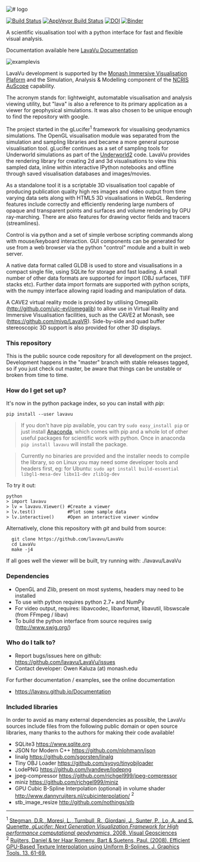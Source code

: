 ![# logo](http://owen.kaluza.id.au/Slides/2017-08-15/LavaVu.png)

[![Build Status](https://travis-ci.org/lavavu/LavaVu.svg?branch=master)](https://travis-ci.org/lavavu/LavaVu)
[![AppVeyor Build Status](https://ci.appveyor.com/api/projects/status/uyhh4a1t7wx42q4j?svg=true)](https://ci.appveyor.com/project/OKaluza/lavavu)
[![DOI](https://zenodo.org/badge/45163055.svg)](https://zenodo.org/badge/latestdoi/45163055)
[![Binder](https://mybinder.org/badge_logo.svg)](https://mybinder.org/v2/gh/lavavu/LavaVu/1.4.5?filepath=notebooks)

A scientific visualisation tool with a python interface for fast and flexible visual analysis.

Documentation available here [LavaVu Documentation](https://lavavu.github.io/Documentation/)

![examplevis](http://owen.kaluza.id.au/Slides/2017-08-15/combined.png)

LavaVu development is supported by the [Monash Immersive Visualisation Plaform](http://monash.edu.au/mivp) and the Simulation, Analysis & Modelling component of the [NCRIS AuScope](http://www.auscope.org.au/ncris/) capability.

The acronym stands for: lightweight, automatable  visualisation and analysis viewing utility, but "lava" is also a reference to its primary application as a viewer for geophysical simulations. It was also chosen to be unique enough to find the repository with google.

The project started in the gLucifer<sup>1</sup> framework for visualising geodynamics simulations. The OpenGL visualisation module was separated from the simulation and sampling libraries and became a more general purpose visualisation tool. gLucifer continues as a set of sampling tools for Underworld simulations as part of the [Underworld2](https://github.com/underworldcode/underworld2/) code. LavaVu provides the rendering library for creating 2d and 3d visualisations to view this sampled data, inline within interactive IPython notebooks and offline through saved visualisation databases and images/movies.

As a standalone tool it is a scriptable 3D visualisation tool capable of producing publication quality high res images and video output from time varying data sets along with HTML5 3D visualisations in WebGL.
Rendering features include correctly and efficiently rendering large numbers of opaque and transparent points and surfaces and volume rendering by GPU ray-marching. There are also features for drawing vector fields and tracers (streamlines).

Control is via python and a set of simple verbose scripting commands along with mouse/keyboard interaction.
GUI components can be generated for use from a web browser via the python "control" module and a built in web server.

A native data format called GLDB is used to store and visualisations in a compact single file, using SQLite for storage and fast loading. A small number of other data formats are supported for import (OBJ surfaces, TIFF stacks etc). 
Further data import formats are supported with python scripts, with the numpy interface allowing rapid loading and manipulation of data.

A CAVE2 virtual reality mode is provided by utilising Omegalib (http://github.com/uic-evl/omegalib) to allow use in Virtual Reality and Immersive Visualisation facilities, such as the CAVE2 at Monash, see (https://github.com/mivp/LavaVR).
Side-by-side and quad buffer stereoscopic 3D support is also provided for other 3D displays.

### This repository ###

This is the public source code repository for all development on the project.
Development happens in the "master" branch with stable releases tagged, so if you just check out master, be aware that things can be unstable or broken from time to time.

### How do I get set up? ###

It's now in the python package index, so you can install with *pip*:

```
pip install --user lavavu
```

> If you don't have pip available, you can try `sudo easy_install pip` or just install [Anaconda](https://www.anaconda.com/download), which comes with pip and a whole lot of other useful packages for scientific work with python. Once in anaconda `pip install lavavu` will install the package.

> Currently no binaries are provided and the installer needs to compile the library, so on Linux you may need some developer tools and headers first, eg: for Ubuntu:
`sudo apt install build-essential libgl1-mesa-dev libx11-dev zlib1g-dev`

To try it out:

```
python
> import lavavu
> lv = lavavu.Viewer() #Create a viewer
> lv.test()            #Plot some sample data
> lv.interactive()     #Open an interactive viewer window
```

Alternatively, clone this repository with *git* and build from source:

```
  git clone https://github.com/lavavu/LavaVu
  cd LavaVu
  make -j4
```

If all goes well the viewer will be built, try running with:
  ./lavavu/LavaVu

### Dependencies ###

* OpenGL and Zlib, present on most systems, headers may need to be installed
* To use with python requires python 2.7+ and NumPy
* For video output, requires: libavcodec, libavformat, libavutil, libswscale (from FFmpeg / libav)
* To build the python interface from source requires swig (http://www.swig.org/)

### Who do I talk to? ###

* Report bugs/issues here on github: https://github.com/lavavu/LavaVu/issues
* Contact developer: Owen Kaluza (at) monash.edu

For further documentation / examples, see the online documentation
* https://lavavu.github.io/Documentation

### Included libraries ###
In order to avoid as many external dependencies as possible, the LavaVu sources include files from the following public domain or open source libraries, many thanks to the authors for making their code available!
* SQLite3 https://www.sqlite.org
* JSON for Modern C++ https://github.com/nlohmann/json
* linalg https://github.com/sgorsten/linalg
* Tiny OBJ Loader https://github.com/syoyo/tinyobjloader
* LodePNG https://github.com/lvandeve/lodepng
* jpeg-compressor https://github.com/richgel999/jpeg-compressor
* miniz  https://github.com/richgel999/miniz
* GPU Cubic B-Spline Interpolation (optional) in volume shader http://www.dannyruijters.nl/cubicinterpolation/ <sup>2</sup>
* stb_image_resize http://github.com/nothings/stb

---
<sup>1</sup> [Stegman, D.R., Moresi, L., Turnbull, R., Giordani, J., Sunter, P., Lo, A. and S. Quenette, *gLucifer: Next Generation Visualization Framework for High performance computational geodynamics*, 2008, Visual Geosciences](http://dx.doi.org/10.1007/s10069-008-0010-2)  
<sup>2</sup> [Ruijters, Daniel & ter Haar Romeny, Bart & Suetens, Paul. (2008). Efficient GPU-Based Texture Interpolation using Uniform B-Splines. J. Graphics Tools. 13. 61-69.](http://dx.doi.org/10.1080/2151237X.2008.10129269)
